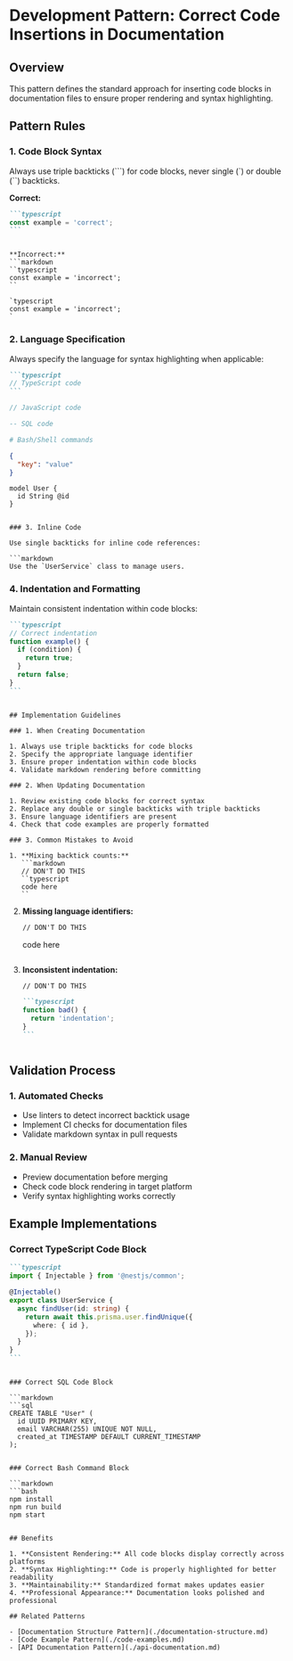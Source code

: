 # Development Pattern: Correct Code Insertions in Documentation

## Overview

This pattern defines the standard approach for inserting code blocks in documentation files to ensure proper rendering and syntax highlighting.

## Pattern Rules

### 1. Code Block Syntax

Always use triple backticks (```) for code blocks, never single (`) or double (``) backticks.

**Correct:**

````markdown
```typescript
const example = 'correct';
```
````

````

**Incorrect:**
```markdown
``typescript
const example = 'incorrect';
``

`typescript
const example = 'incorrect';
`
````

### 2. Language Specification

Always specify the language for syntax highlighting when applicable:

````markdown
```typescript
// TypeScript code
```
````

```javascript
// JavaScript code
```

```sql
-- SQL code
```

```bash
# Bash/Shell commands
```

```json
{
  "key": "value"
}
```

```prisma
model User {
  id String @id
}
```

````

### 3. Inline Code

Use single backticks for inline code references:

```markdown
Use the `UserService` class to manage users.
````

### 4. Indentation and Formatting

Maintain consistent indentation within code blocks:

````markdown
```typescript
// Correct indentation
function example() {
  if (condition) {
    return true;
  }
  return false;
}
```
````

````

## Implementation Guidelines

### 1. When Creating Documentation

1. Always use triple backticks for code blocks
2. Specify the appropriate language identifier
3. Ensure proper indentation within code blocks
4. Validate markdown rendering before committing

### 2. When Updating Documentation

1. Review existing code blocks for correct syntax
2. Replace any double or single backticks with triple backticks
3. Ensure language identifiers are present
4. Check that code examples are properly formatted

### 3. Common Mistakes to Avoid

1. **Mixing backtick counts:**
   ```markdown
   // DON'T DO THIS
   ``typescript
   code here
   ``
````

2. **Missing language identifiers:**

   ```markdown
   // DON'T DO THIS
   ```

   code here

   ```

   ```

3. **Inconsistent indentation:**
   ````markdown
   // DON'T DO THIS

   ```typescript
   function bad() {
     return 'indentation';
   }
   ```
   ````
   ```

   ```

## Validation Process

### 1. Automated Checks

- Use linters to detect incorrect backtick usage
- Implement CI checks for documentation files
- Validate markdown syntax in pull requests

### 2. Manual Review

- Preview documentation before merging
- Check code block rendering in target platform
- Verify syntax highlighting works correctly

## Example Implementations

### Correct TypeScript Code Block

````markdown
```typescript
import { Injectable } from '@nestjs/common';

@Injectable()
export class UserService {
  async findUser(id: string) {
    return await this.prisma.user.findUnique({
      where: { id },
    });
  }
}
```
````

````

### Correct SQL Code Block

```markdown
```sql
CREATE TABLE "User" (
  id UUID PRIMARY KEY,
  email VARCHAR(255) UNIQUE NOT NULL,
  created_at TIMESTAMP DEFAULT CURRENT_TIMESTAMP
);
````

````

### Correct Bash Command Block

```markdown
```bash
npm install
npm run build
npm start
````

```

## Benefits

1. **Consistent Rendering:** All code blocks display correctly across platforms
2. **Syntax Highlighting:** Code is properly highlighted for better readability
3. **Maintainability:** Standardized format makes updates easier
4. **Professional Appearance:** Documentation looks polished and professional

## Related Patterns

- [Documentation Structure Pattern](./documentation-structure.md)
- [Code Example Pattern](./code-examples.md)
- [API Documentation Pattern](./api-documentation.md)
```
